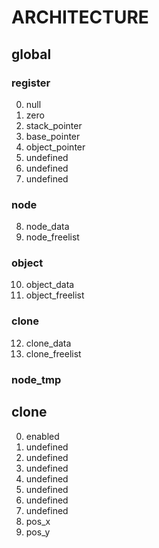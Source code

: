 # ARCHITECTURE

## global

### register
000000. null
000001. zero
000002. stack_pointer
000003. base_pointer
000004. object_pointer
000005. undefined
000006. undefined
000007. undefined

### node
000008. node_data
000009. node_freelist

### object
000010. object_data
000011. object_freelist

### clone
000012. clone_data
000013. clone_freelist

### node_tmp

## clone
00. enabled
01. undefined
02. undefined
03. undefined
04. undefined
05. undefined
06. undefined
07. undefined
08. pos_x
09. pos_y